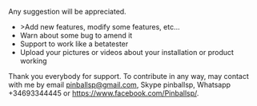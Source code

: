 
Any suggestion will be appreciated.
<ul>

<li>>Add new features, modify some features, etc...</li>
<li>Warn about some bug to amend it</li>
<li>Support to work like a betatester</li>
<li>Upload your pictures or videos about your installation or product working</li>
</ul>


Thank you everybody for support. To contribute in any way, may contact with me by email pinballsp@gmail.com, Skype pinballsp, Whatsapp +34693344445 or https://www.facebook.com/Pinballsp/.
